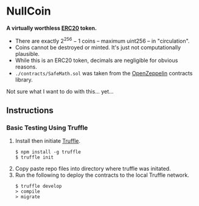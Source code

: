 # NullCoin

**A virtually worthless <a href="https://ethereum.org/en/developers/docs/standards/tokens/erc-20/">ERC20</a> token.**
* There are exactly $2^{256} - 1$ coins &ndash; maximum uint256 &ndash; in "circulation".
* Coins cannot be destroyed or minted. It's just not computationally plausible.
* While this is an ERC20 token, decimals are negligible for obvious reasons.
* ```./contracts/SafeMath.sol``` was taken from the <a href="https://openzeppelin.com/contracts/">OpenZeppelin</a> contracts library.

Not sure what I want to do with this... yet...<br />

## Instructions
### Basic Testing Using Truffle

1. Install then initiate <a href="https://www.trufflesuite.com/">Truffle</a>.
    ```
    $ npm install -g truffle
    $ truffle init
    ```
2. Copy paste repo files into directory where truffle was initated.
3. Run the following to deploy the contracts to the local Truffle network.
   ```
   $ truffle develop
   > compile
   > migrate
   ```